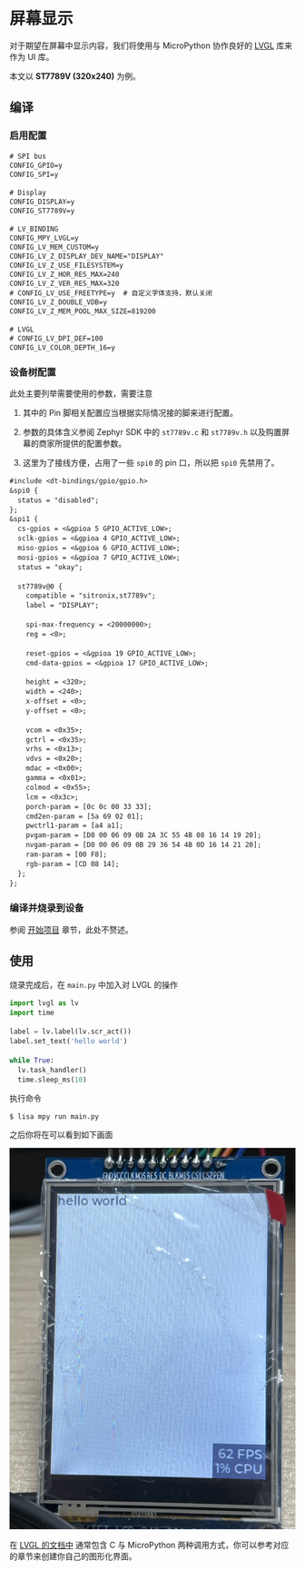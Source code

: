 # 屏幕显示

对于期望在屏幕中显示内容，我们将使用与 MicroPython 协作良好的 [LVGL](https://lvgl.io/) 库来作为 UI 库。

本文以 **ST7789V (320x240)** 为例。

## 编译

### 启用配置

```Kconfig
# SPI bus
CONFIG_GPIO=y
CONFIG_SPI=y

# Display
CONFIG_DISPLAY=y
CONFIG_ST7789V=y

# LV_BINDING
CONFIG_MPY_LVGL=y
CONFIG_LV_MEM_CUSTOM=y
CONFIG_LV_Z_DISPLAY_DEV_NAME="DISPLAY"
CONFIG_LV_Z_USE_FILESYSTEM=y
CONFIG_LV_Z_HOR_RES_MAX=240
CONFIG_LV_Z_VER_RES_MAX=320
# CONFIG_LV_USE_FREETYPE=y  # 自定义字体支持，默认关闭
CONFIG_LV_Z_DOUBLE_VDB=y
CONFIG_LV_Z_MEM_POOL_MAX_SIZE=819200

# LVGL
# CONFIG_LV_DPI_DEF=100
CONFIG_LV_COLOR_DEPTH_16=y
```

### 设备树配置

此处主要列举需要使用的参数，需要注意


1. 其中的 Pin 脚相关配置应当根据实际情况接的脚来进行配置。


2. 参数的具体含义参阅 Zephyr SDK 中的 `st7789v.c` 和 `st7789v.h` 以及购置屏幕的商家所提供的配置参数。


3. 这里为了接线方便，占用了一些 `spi0` 的 pin 口，所以把 `spi0` 先禁用了。

```default
#include <dt-bindings/gpio/gpio.h>
&spi0 {
  status = "disabled";
};
&spi1 {
  cs-gpios = <&gpioa 5 GPIO_ACTIVE_LOW>;
  sclk-gpios = <&gpioa 4 GPIO_ACTIVE_LOW>;
  miso-gpios = <&gpioa 6 GPIO_ACTIVE_LOW>;
  mosi-gpios = <&gpioa 7 GPIO_ACTIVE_LOW>;
  status = "okay";

  st7789v@0 {
    compatible = "sitronix,st7789v";
    label = "DISPLAY";

    spi-max-frequency = <20000000>;
    reg = <0>;

    reset-gpios = <&gpioa 19 GPIO_ACTIVE_LOW>;
    cmd-data-gpios = <&gpioa 17 GPIO_ACTIVE_LOW>;

    height = <320>;
    width = <240>;
    x-offset = <0>;
    y-offset = <0>;

    vcom = <0x35>;
    gctrl = <0x35>;
    vrhs = <0x13>;
    vdvs = <0x20>;
    mdac = <0x00>;
    gamma = <0x01>;
    colmod = <0x55>;
    lcm = <0x3c>;
    porch-param = [0c 0c 00 33 33];
    cmd2en-param = [5a 69 02 01];
    pwctrl1-param = [a4 a1];
    pvgam-param = [D0 00 06 09 0B 2A 3C 55 4B 08 16 14 19 20];
    nvgam-param = [D0 00 06 09 0B 29 36 54 4B 0D 16 14 21 20];
    ram-param = [00 F8];
    rgb-param = [CD 08 14];
  };
};
```

### 编译并烧录到设备

参阅 [开始项目](../start#mpy-start) 章节，此处不赘述。

## 使用

烧录完成后，在 `main.py` 中加入对 LVGL 的操作

```python
import lvgl as lv
import time

label = lv.label(lv.scr_act())
label.set_text('hello world')

while True:
  lv.task_handler()
  time.sleep_ms(10)
```

执行命令

```bash
$ lisa mpy run main.py
```

之后你将在可以看到如下画面



![image](./images/lvgl_hello_world.jpeg)

在 [LVGL 的文档中](https://docs.lvgl.io/master/index.html) 通常包含 C 与 MicroPython 两种调用方式，你可以参考对应的章节来创建你自己的图形化界面。
